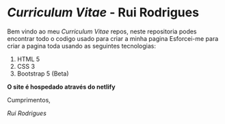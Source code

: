 # *Curriculum Vitae* - Rui Rodrigues

Bem vindo ao meu *Curriculum Vitae* repos, neste repositoria podes encontrar todo o codigo usado para criar a minha pagina
Esforcei-me para criar a pagina toda usando as seguintes tecnologias:
1. HTML 5
2. CSS 3
3. Bootstrap 5 (Beta)

**O site é hospedado através do netlify**

Cumprimentos,

*Rui Rodrigues*
